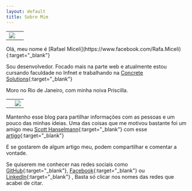 ```yaml
---
layout: default
title: Sobre Mim
---
```


<table>
  <tr>
    <td align="left"><img src="http://rafael-miceli.com.br/ico/me.jpg"/></td>
    <td align="right"></td>
  </tr>
</table>
Olá, meu nome é [Rafael Miceli](https://www.facebook.com/Rafa.Miceli){:target="_blank"}

Sou desenvolvedor. Focado mais na parte web e atualmente estou cursando faculdade no Infnet e trabalhando na [Concrete Solutions](http://www.concretesolutions.com.br/){:target="_blank"}

Moro no Rio de Janeiro, com minha noiva Priscilla.
<table>
  <tr>
    <td align="left"> </td>
    <td align="right"><img src="http://rafael-miceli.com.br/ico/pri.jpg"/></td>
  </tr>
</table>
 
Mantenho esse blog para partilhar informações com as pessoas e um pouco das minhas ideias. 
Uma das coisas que me motivou bastante foi um amigo meu [Scott Hanselmann](https://twitter.com/shanselman){:target="_blank"} com esse [artigo](http://www.hanselman.com/blog/DoTheyDeserveTheGiftOfYourKeystrokes.aspx){:target="_blank"} 

E se gostarem de algum artigo meu, podem compartilhar e comentar a vontade.

Se quiserem me conhecer nas redes sociais como [GitHub](https://github.com/Rafael-Miceli/){:target="_blank"}, [Facebook](https://www.facebook.com/Rafa.Miceli){:target="_blank"} ou [LinkedIn](http://br.linkedin.com/pub/rafael-miceli/24/4aa/718){:target="_blank"}
, Basta só clicar nos nomes das redes que acabei de citar.
